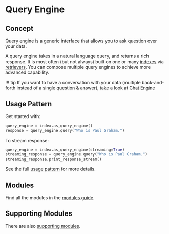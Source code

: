 # Query Engine

## Concept

Query engine is a generic interface that allows you to ask question over your data.

A query engine takes in a natural language query, and returns a rich response.
It is most often (but not always) built on one or many [indexes](/python/framework/module_guides/indexing) via [retrievers](/python/framework/module_guides/querying/retriever).
You can compose multiple query engines to achieve more advanced capability.

!!! tip
    If you want to have a conversation with your data (multiple back-and-forth instead of a single question & answer), take a look at [Chat Engine](/python/framework/module_guides/deploying/chat_engines)

## Usage Pattern

Get started with:

```python
query_engine = index.as_query_engine()
response = query_engine.query("Who is Paul Graham.")
```

To stream response:

```python
query_engine = index.as_query_engine(streaming=True)
streaming_response = query_engine.query("Who is Paul Graham.")
streaming_response.print_response_stream()
```

See the full [usage pattern](/python/framework/module_guides/deploying/query_engine/usage_pattern) for more details.

## Modules

Find all the modules in the [modules guide](/python/framework/module_guides/deploying/query_engine/modules).

## Supporting Modules

There are also [supporting modules](/python/framework/module_guides/deploying/query_engine/supporting_modules).
